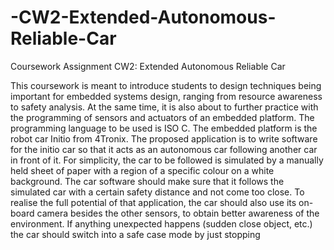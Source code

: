 # -CW2-Extended-Autonomous-Reliable-Car
Coursework Assignment CW2: Extended Autonomous Reliable Car

This coursework is meant to introduce students to design techniques being important for embedded systems
design, ranging from resource awareness to safety analysis. At the same time, it is also about to further
practice with the programming of sensors and actuators of an embedded platform. The programming language
to be used is ISO C. The embedded platform is the robot car Initio from 4Tronix.
The proposed application is to write software for the initio car so that it acts as an autonomous car following
another car in front of it. For simplicity, the car to be followed is simulated by a manually held sheet of paper
with a region of a specific colour on a white background. The car software should make sure that it follows the
simulated car with a certain safety distance and not come too close. To realise the full potential of that
application, the car should also use its on-board camera besides the other sensors, to obtain better awareness
of the environment. If anything unexpected happens (sudden close object, etc.) the car should switch into a
safe case mode by just stopping
